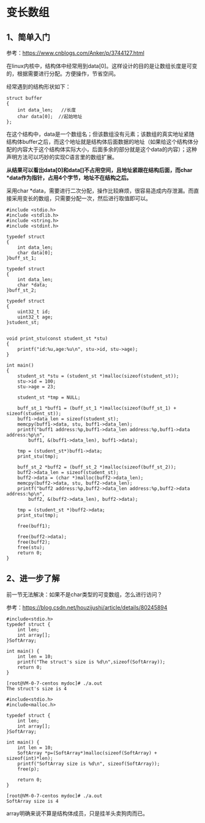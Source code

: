 # 变长数组

## 1、简单入门
参考：https://www.cnblogs.com/Anker/p/3744127.html

在linux内核中，结构体中经常用到data[0]。这样设计的目的是让数组长度是可变的，根据需要进行分配。方便操作，节省空间。

经常遇到的结构形状如下：

```
struct buffer
{
    int data_len;   //长度
    char data[0];  //起始地址
};
```

 在这个结构中，data是一个数组名；但该数组没有元素；该数组的真实地址紧随结构体buffer之后，而这个地址就是结构体后面数据的地址（如果给这个结构体分配的内容大于这个结构体实际大小，后面多余的部分就是这个data的内容）；这种声明方法可以巧妙的实现C语言里的数组扩展。

**从结果可以看出data[0]和data[]不占用空间，且地址紧跟在结构后面，而char \*data作为指针，占用4个字节，地址不在结构之后。**

采用char *data，需要进行二次分配，操作比较麻烦，很容易造成内存泄漏。而直接采用变长的数组，只需要分配一次，然后进行取值即可以。

```
#include <stdio.h>
#include <stdlib.h>
#include <string.h>
#include <stdint.h>

typedef struct
{
    int data_len;
    char data[0];
}buff_st_1;

typedef struct
{
    int data_len;
    char *data;
}buff_st_2;

typedef struct 
{
    uint32_t id;
    uint32_t age;
}student_st;


void print_stu(const student_st *stu)
{
    printf("id:%u,age:%u\n", stu->id, stu->age);
}

int main()
{
    student_st *stu = (student_st *)malloc(sizeof(student_st));
    stu->id = 100;
    stu->age = 23;

    student_st *tmp = NULL;

    buff_st_1 *buff1 = (buff_st_1 *)malloc(sizeof(buff_st_1) + sizeof(student_st));
    buff1->data_len = sizeof(student_st);
    memcpy(buff1->data, stu, buff1->data_len);
    printf("buff1 address:%p,buff1->data_len address:%p,buff1->data address:%p\n",
        buff1, &(buff1->data_len), buff1->data);

    tmp = (student_st*)buff1->data;
    print_stu(tmp);

    buff_st_2 *buff2 = (buff_st_2 *)malloc(sizeof(buff_st_2));
    buff2->data_len = sizeof(student_st);
    buff2->data = (char *)malloc(buff2->data_len);
    memcpy(buff2->data, stu, buff2->data_len);
    printf("buff2 address:%p,buff2->data_len address:%p,buff2->data address:%p\n",
        buff2, &(buff2->data_len), buff2->data);

    tmp = (student_st *)buff2->data;
    print_stu(tmp);

    free(buff1);

    free(buff2->data);
    free(buff2);
    free(stu);
    return 0;
}
```

## 2、进一步了解
前一节无法解决：如果不是char类型的可变数组，怎么进行访问？

参考：https://blog.csdn.net/houzijushi/article/details/80245894

```
#include<stdio.h>
typedef struct {
    int len;
    int array[];
}SoftArray;

int main() {
    int len = 10;
    printf("The struct's size is %d\n",sizeof(SoftArray));
    return 0;
}

[root@VM-0-7-centos mydoc]# ./a.out 
The struct's size is 4
```

```
#include<stdio.h>
#include<malloc.h>

typedef struct {
    int len;
    int array[];
}SoftArray;

int main() {
    int len = 10;
    SoftArray *p=(SoftArray*)malloc(sizeof(SoftArray) + sizeof(int)*len);
    printf("SoftArray size is %d\n", sizeof(SoftArray));
    free(p);

    return 0;
}

[root@VM-0-7-centos mydoc]# ./a.out 
SoftArray size is 4
```

array明确来说不算是结构体成员，只是挂羊头卖狗肉而已。









